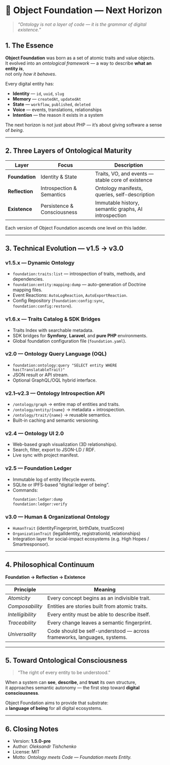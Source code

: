 # 🧭 Object Foundation — Next Horizon

> *“Ontology is not a layer of code — it is the grammar of digital existence.”*

## 1. The Essence

**Object Foundation** was born as a set of atomic traits and value objects.  
It evolved into an *ontological framework* — a way to describe **what an entity *is***,  
not only *how it behaves*.

Every digital entity has:
- **Identity** — `id`, `uuid`, `slug`
- **Memory** — `createdAt`, `updatedAt`
- **State** — `workflow`, `published`, `deleted`
- **Voice** — events, translations, relationships
- **Intention** — the reason it exists in a system

The next horizon is not just about PHP — it’s about giving software a sense of *being*.

---

## 2. Three Layers of Ontological Maturity

| Layer | Focus | Description |
|-------|--------|-------------|
| **Foundation** | Identity & State | Traits, VO, and events — stable core of existence |
| **Reflection** | Introspection & Semantics | Ontology manifests, queries, self-description |
| **Existence** | Persistence & Consciousness | Immutable history, semantic graphs, AI introspection |

Each version of Object Foundation ascends one level on this ladder.

---

## 3. Technical Evolution — v1.5 → v3.0

### v1.5.x — Dynamic Ontology
- `foundation:traits:list` — introspection of traits, methods, and dependencies.
- `foundation:entity:mapping:dump` — auto-generation of Doctrine mapping files.
- Event Reactions: `AutoLogReaction`, `AutoExportReaction`.
- Config Repository (`foundation:config:sync`, `foundation:config:restore`).

### v1.6.x — Traits Catalog & SDK Bridges
- Traits Index with searchable metadata.
- SDK bridges for **Symfony**, **Laravel**, and **pure PHP** environments.
- Global foundation configuration file (`foundation.yaml`).

### v2.0 — Ontology Query Language (OQL)
- `foundation:ontology:query "SELECT entity WHERE has(TranslatableTrait)"`
- JSON result or API stream.
- Optional GraphQL/OQL hybrid interface.

### v2.1–v2.3 — Ontology Introspection API
- `/ontology/graph` → entire map of entities and traits.
- `/ontology/entity/{name}` → metadata + introspection.
- `/ontology/trait/{name}` → reusable semantics.
- Built-in caching and semantic versioning.

### v2.4 — Ontology UI 2.0
- Web-based graph visualization (3D relationships).
- Search, filter, export to JSON-LD / RDF.
- Live sync with project manifest.

### v2.5 — Foundation Ledger
- Immutable log of entity lifecycle events.
- SQLite or IPFS-based “digital ledger of being”.
- Commands:
  ```bash
  foundation:ledger:dump
  foundation:ledger:verify
  ```

### v3.0 — Human & Organizational Ontology
- `HumanTrait` (identityFingerprint, birthDate, trustScore)
- `OrganizationTrait` (legalIdentity, registrationId, relationships)
- Integration layer for social-impact ecosystems (e.g. High Hopes / Smartresponsor).

---

## 4. Philosophical Continuum

**Foundation → Reflection → Existence**

| Principle | Meaning |
|------------|----------|
| *Atomicity* | Every concept begins as an indivisible trait. |
| *Composability* | Entities are stories built from atomic traits. |
| *Intelligibility* | Every entity must be able to describe itself. |
| *Traceability* | Every change leaves a semantic fingerprint. |
| *Universality* | Code should be self-understood — across frameworks, languages, systems. |

---

## 5. Toward Ontological Consciousness

> “The right of every entity to be understood.”

When a system can **see**, **describe**, and **trust** its own structure,  
it approaches semantic autonomy — the first step toward **digital consciousness**.

Object Foundation aims to provide that substrate:  
a **language of being** for all digital ecosystems.

---

## 6. Closing Notes

- Version: **1.5.0-pre**
- Author: *Oleksandr Tishchenko*
- License: MIT
- Motto: *Ontology meets Code — Foundation meets Entity.*